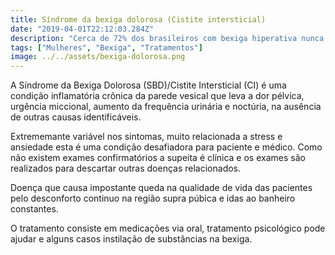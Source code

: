 ```yaml
---
title: Síndrome da bexiga dolorosa (Cistite intersticial)
date: "2019-04-01T22:12:03.284Z"
description: "Cerca de 72% dos brasileiros com bexiga hiperativa nunca procuraram tratamento por desconhecerem ser portadores desse problema de saúde, caracterizado pela sensação de urgência para urinar podendo chegar à perda involuntária de urina."
tags: ["Mulheres", "Bexiga", "Tratamentos"]
image: ../../assets/bexiga-dolorosa.png
---
```


A Síndrome da Bexiga Dolorosa (SBD)/Cistite Intersticial (CI) é uma condição inflamatória
crônica da parede vesical que leva a dor pélvica, urgência miccional, aumento da frequência
urinária e noctúria, na ausência de outras causas identificáveis.

Extrememante variável nos sintomas, muito relacionada a stress e ansiedade esta é uma
condição desafiadora para paciente e médico. Como não existem exames confirmatórios a supeita
é clínica e os exames são realizados para descartar outras doenças relacionados.

Doença que causa impostante queda na qualidade de vida das pacientes pelo desconforto
continuo na região supra púbica e idas ao banheiro constantes.

O tratamento consiste em medicações via oral, tratamento psicológico pode ajudar e alguns casos
instilação de substâncias na bexiga.